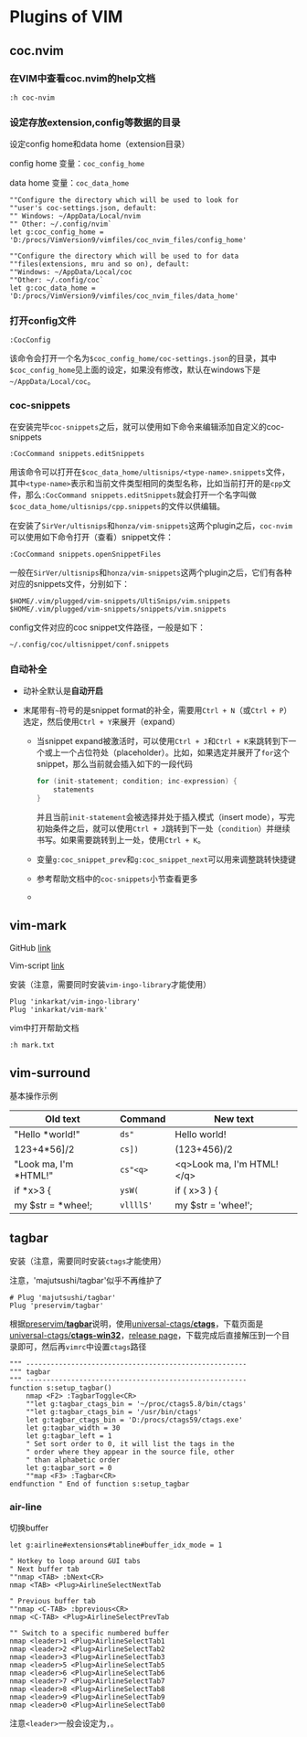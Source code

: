 # Plugins of VIM



## coc.nvim

### 在VIM中查看coc.nvim的help文档

```vim
:h coc-nvim
```



### 设定存放extension,config等数据的目录

设定config home和data home（extension目录）

config home 变量：`coc_config_home`

data home 变量：`coc_data_home`

```vim
""Configure the directory which will be used to look for
""user's coc-settings.json, default:
"" Windows: ~/AppData/Local/nvim
"" Other: ~/.config/nvim`
let g:coc_config_home = 'D:/procs/VimVersion9/vimfiles/coc_nvim_files/config_home'

""Configure the directory which will be used to for data
""files(extensions, mru and so on), default:
""Windows: ~/AppData/Local/coc
""Other: ~/.config/coc`
let g:coc_data_home = 'D:/procs/VimVersion9/vimfiles/coc_nvim_files/data_home'
```



### 打开config文件

```vim
:CocConfig
```

该命令会打开一个名为`$coc_config_home/coc-settings.json`的目录，其中`$coc_config_home`见上面的设定，如果没有修改，默认在windows下是`~/AppData/Local/coc`。



### coc-snippets

在安装完毕`coc-snippets`之后，就可以使用如下命令来编辑添加自定义的coc-snippets

```vim
:CocCommand snippets.editSnippets
```

用该命令可以打开在`$coc_data_home/ultisnips/<type-name>.snippets`文件，其中`<type-name>`表示和当前文件类型相同的类型名称，比如当前打开的是`cpp`文件，那么`:CocCommand snippets.editSnippets`就会打开一个名字叫做`$coc_data_home/ultisnips/cpp.snippets`的文件以供编辑。

在安装了`SirVer/ultisnips`和`honza/vim-snippets`这两个plugin之后，`coc-nvim`可以使用如下命令打开（查看）snippet文件：

```vim
:CocCommand snippets.openSnippetFiles
```

一般在`SirVer/ultisnips`和`honza/vim-snippets`这两个plugin之后，它们有各种对应的snippets文件，分别如下：

```shell
$HOME/.vim/plugged/vim-snippets/UltiSnips/vim.snippets
$HOME/.vim/plugged/vim-snippets/snippets/vim.snippets
```

config文件对应的coc snippet文件路径，一般是如下：

```shell
~/.config/coc/ultisnippet/conf.snippets
```



### 自动补全

- 动补全默认是**自动开启**

- 末尾带有`~`符号的是snippet format的补全，需要用`Ctrl + N`（或`Ctrl + P`）选定，然后使用`Ctrl + Y`来展开（expand）

  - 当snippet expand被激活时，可以使用`Ctrl + J`和`Ctrl + K`来跳转到下一个或上一个占位符处（placeholder）。比如，如果选定并展开了`for`这个snippet，那么当前就会插入如下的一段代码

    ```cpp
    for (init-statement; condition; inc-expression) {
        statements
    }
    ```

    并且当前`init-statement`会被选择并处于插入模式（insert mode），写完初始条件之后，就可以使用`Ctrl + J`跳转到下一处（`condition`）并继续书写。如果需要跳转到上一处，使用`Ctrl + K`。

  - 变量`g:coc_snippet_prev`和`g:coc_snippet_next`可以用来调整跳转快捷键

  - 参考帮助文档中的`coc-snippets`小节查看更多

  - 







## vim-mark

GitHub [link](https://github.com/inkarkat/vim-mark)

Vim-script [link](https://www.vim.org/scripts/script.php?script_id=1238)



安装（注意，需要同时安装`vim-ingo-library`才能使用）

```vim
Plug 'inkarkat/vim-ingo-library'
Plug 'inkarkat/vim-mark'
```

vim中打开帮助文档

```vim
:h mark.txt
```



## vim-surround

基本操作示例

| Old text              | Command   | New text                      |
| --------------------- | --------- | ----------------------------- |
| "Hello *world!"       | `ds"`     | Hello world!                  |
| 123+4*56]/2           | `cs])`    | (123+456)/2                   |
| "Look ma, I'm *HTML!" | `cs"<q>`  | \<q\>Look ma, I'm HTML!\</q\> |
| if *x>3 {             | `ysW(`    | if ( x>3 ) {                  |
| my $str = *whee!;     | `vllllS'` | my $str = 'whee!';            |





## tagbar

安装（注意，需要同时安装`ctags`才能使用）

注意，'majutsushi/tagbar'似乎不再维护了

```vim
# Plug 'majutsushi/tagbar'
Plug 'preservim/tagbar'
```

根据[preservim/**tagbar**](https://github.com/preservim/tagbar)说明，使用[universal-ctags/**ctags**](https://github.com/universal-ctags)，下载页面是[universal-ctags/**ctags-win32**](https://github.com/universal-ctags)，[release page](https://github.com/universal-ctags/ctags-win32/releases)，下载完成后直接解压到一个目录即可，然后再`vimrc`中设置`ctags`路径

```vim
""" ------------------------------------------------------
""" tagbar
""" ------------------------------------------------------
function s:setup_tagbar()
    nmap <F2> :TagbarToggle<CR>
    ""let g:tagbar_ctags_bin = '~/proc/ctags5.8/bin/ctags'
    ""let g:tagbar_ctags_bin = '/usr/bin/ctags'
    let g:tagbar_ctags_bin = 'D:/procs/ctags59/ctags.exe'
    let g:tagbar_width = 30
    let g:tagbar_left = 1
    " Set sort order to 0, it will list the tags in the
    " order where they appear in the source file, other
    " than alphabetic order
    let g:tagbar_sort = 0
    ""map <F3> :Tagbar<CR>
endfunction " End of function s:setup_tagbar
```





### air-line

切换buffer

```vim
let g:airline#extensions#tabline#buffer_idx_mode = 1

" Hotkey to loop around GUI tabs
" Next buffer tab
""nmap <TAB> :bNext<CR>
nmap <TAB> <Plug>AirlineSelectNextTab

" Previous buffer tab
""nmap <C-TAB> :bprevious<CR>
nmap <C-TAB> <Plug>AirlineSelectPrevTab

"" Switch to a specific numbered buffer
nmap <leader>1 <Plug>AirlineSelectTab1
nmap <leader>2 <Plug>AirlineSelectTab2
nmap <leader>3 <Plug>AirlineSelectTab3
nmap <leader>5 <Plug>AirlineSelectTab5
nmap <leader>6 <Plug>AirlineSelectTab6
nmap <leader>7 <Plug>AirlineSelectTab7
nmap <leader>8 <Plug>AirlineSelectTab8
nmap <leader>9 <Plug>AirlineSelectTab9
nmap <leader>0 <Plug>AirlineSelectTab0
```

注意`<leader>`一般会设定为`,`。



